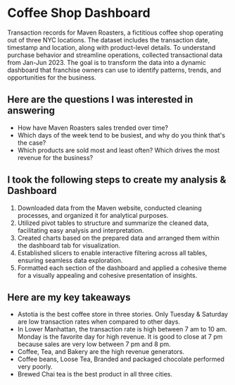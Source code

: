 # Coffee Shop Dashboard
Transaction records for Maven Roasters, a fictitious coffee shop operating out of three NYC locations. The dataset includes the transaction date, timestamp and location, along with product-level details.
To understand purchase behavior and streamline operations, collected transactional data from Jan-Jun 2023. The goal is to transform the data into a dynamic dashboard that franchise owners can use to identify patterns, trends, and opportunities for the business.

## Here are the questions I was interested in answering
* How have Maven Roasters sales trended over time?
* Which days of the week tend to be busiest, and why do you think that's the case?
* Which products are sold most and least often? Which drives the most revenue for the business?

## I took the following steps to create my analysis & Dashboard
1) Downloaded data from the Maven website, conducted cleaning processes, and organized it for analytical purposes.
2) Utilized pivot tables to structure and summarize the cleaned data, facilitating easy analysis and interpretation.
3) Created charts based on the prepared data and arranged them within the dashboard tab for visualization.
4) Established slicers to enable interactive filtering across all tables, ensuring seamless data exploration.
5) Formatted each section of the dashboard and applied a cohesive theme for a visually appealing and cohesive presentation of insights.

## Here are my key takeaways
* Astotia is the best coffee store in three stories. Only Tuesday & Saturday are low transaction rates when compared to other days.
* In Lower Manhattan, the transaction rate is high between 7 am to 10 am. Monday is the favorite day for high revenue. It is good to close at 7 pm because sales are very low between 7 pm and 8 pm.
* Coffee, Tea, and Bakery are the high revenue generators.
* Coffee beans, Loose Tea, Branded and packaged chocolate performed very poorly.
* Brewed Chai tea is the best product in all three cities.


